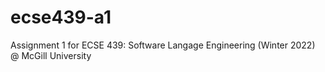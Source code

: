 # ecse439-a1
Assignment 1 for ECSE 439: Software Langage Engineering (Winter 2022) @ McGill University
